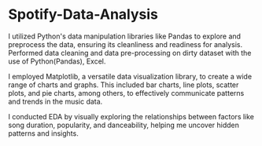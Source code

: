 # Spotify-Data-Analysis

I utilized Python's data manipulation libraries like Pandas to explore and preprocess the data, ensuring its cleanliness and readiness for analysis. Performed data cleaning and data pre-processing on dirty dataset with the use of Python(Pandas), Excel.

I employed Matplotlib, a versatile data visualization library, to create a wide range of charts and graphs. This included bar charts, line plots, scatter plots, and pie charts, among others, to effectively communicate patterns and trends in the music data.

I conducted EDA by visually exploring the relationships between factors like song duration, popularity, and danceability, helping me uncover hidden patterns and insights.
